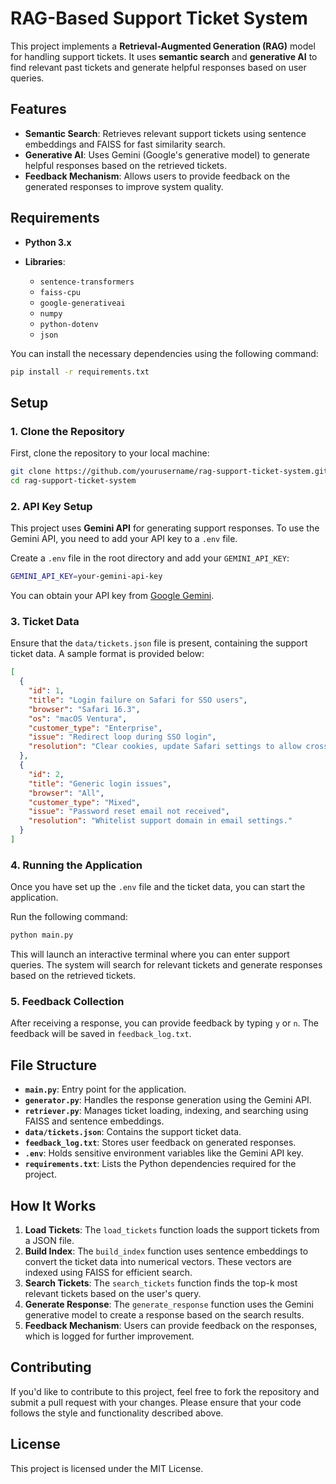 


# RAG-Based Support Ticket System

This project implements a **Retrieval-Augmented Generation (RAG)** model for handling support tickets. It uses **semantic search** and **generative AI** to find relevant past tickets and generate helpful responses based on user queries.

## Features

* **Semantic Search**: Retrieves relevant support tickets using sentence embeddings and FAISS for fast similarity search.
* **Generative AI**: Uses Gemini (Google's generative model) to generate helpful responses based on the retrieved tickets.
* **Feedback Mechanism**: Allows users to provide feedback on the generated responses to improve system quality.

## Requirements

* **Python 3.x**
* **Libraries**:

  * `sentence-transformers`
  * `faiss-cpu`
  * `google-generativeai`
  * `numpy`
  * `python-dotenv`
  * `json`

You can install the necessary dependencies using the following command:

```bash
pip install -r requirements.txt
```

## Setup

### 1. **Clone the Repository**

First, clone the repository to your local machine:

```bash
git clone https://github.com/yourusername/rag-support-ticket-system.git
cd rag-support-ticket-system
```

### 2. **API Key Setup**

This project uses **Gemini API** for generating support responses. To use the Gemini API, you need to add your API key to a `.env` file.

Create a `.env` file in the root directory and add your `GEMINI_API_KEY`:

```bash
GEMINI_API_KEY=your-gemini-api-key
```

You can obtain your API key from [Google Gemini](https://cloud.google.com/generative-ai).

### 3. **Ticket Data**

Ensure that the `data/tickets.json` file is present, containing the support ticket data. A sample format is provided below:

```json
[
  {
    "id": 1,
    "title": "Login failure on Safari for SSO users",
    "browser": "Safari 16.3",
    "os": "macOS Ventura",
    "customer_type": "Enterprise",
    "issue": "Redirect loop during SSO login",
    "resolution": "Clear cookies, update Safari settings to allow cross-site tracking."
  },
  {
    "id": 2,
    "title": "Generic login issues",
    "browser": "All",
    "customer_type": "Mixed",
    "issue": "Password reset email not received",
    "resolution": "Whitelist support domain in email settings."
  }
]
```

### 4. **Running the Application**

Once you have set up the `.env` file and the ticket data, you can start the application.

Run the following command:

```bash
python main.py
```

This will launch an interactive terminal where you can enter support queries. The system will search for relevant tickets and generate responses based on the retrieved tickets.

### 5. **Feedback Collection**

After receiving a response, you can provide feedback by typing `y` or `n`. The feedback will be saved in `feedback_log.txt`.

## File Structure

* **`main.py`**: Entry point for the application.
* **`generator.py`**: Handles the response generation using the Gemini API.
* **`retriever.py`**: Manages ticket loading, indexing, and searching using FAISS and sentence embeddings.
* **`data/tickets.json`**: Contains the support ticket data.
* **`feedback_log.txt`**: Stores user feedback on generated responses.
* **`.env`**: Holds sensitive environment variables like the Gemini API key.
* **`requirements.txt`**: Lists the Python dependencies required for the project.

## How It Works

1. **Load Tickets**: The `load_tickets` function loads the support tickets from a JSON file.
2. **Build Index**: The `build_index` function uses sentence embeddings to convert the ticket data into numerical vectors. These vectors are indexed using FAISS for efficient search.
3. **Search Tickets**: The `search_tickets` function finds the top-k most relevant tickets based on the user's query.
4. **Generate Response**: The `generate_response` function uses the Gemini generative model to create a response based on the search results.
5. **Feedback Mechanism**: Users can provide feedback on the responses, which is logged for further improvement.

## Contributing

If you'd like to contribute to this project, feel free to fork the repository and submit a pull request with your changes. Please ensure that your code follows the style and functionality described above.

## License

This project is licensed under the MIT License.


